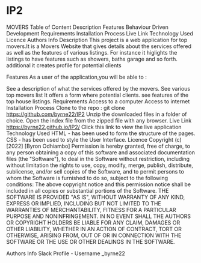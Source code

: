 # IP2
MOVERS
Table of Content
Description
Features
Behaviour Driven Development
Requirements
Installation Process
Live Link
Technology Used
Licence
Authors Info
Description
This project is a web application for top movers.It is a Movers Website that gives details about the services offered as well as the features of various listings. For instance it higlights the listings to have features such as showers, baths garage and so forth. additional it creates profile for potential clients

Features
As a user of the application,you will be able to :

See a description of what the services offered by the movers.
See various top movers list
It offers a form where potential clients.
see features of the top house listings.
Requirements
Access to a computer
Access to internet
Installation Process
Clone to the repo : git clone https://github.com/byrne22/IP2
Unzip the downloaded files in a folder of choice.
Open the index file from the zipped file with any browser.
Live Link https://byrne22.github.io/IP2/
Click this link to view the live application 
Technology Used
HTML - has been used to form the structure of the pages.
CSS - has been used to style the User Interface.
Licence
Copyright (c) [2022] [Byron Odhiambo] Permission is hereby granted, free of charge, to any person obtaining a copy of this software and associated documentation files (the "Software"), to deal in the Software without restriction, including without limitation the rights to use, copy, modify, merge, publish, distribute, sublicense, and/or sell copies of the Software, and to permit persons to whom the Software is furnished to do so, subject to the following conditions: The above copyright notice and this permission notice shall be included in all copies or substantial portions of the Software. THE SOFTWARE IS PROVIDED "AS IS", WITHOUT WARRANTY OF ANY KIND, EXPRESS OR IMPLIED, INCLUDING BUT NOT LIMITED TO THE WARRANTIES OF MERCHANTABILITY, FITNESS FOR A PARTICULAR PURPOSE AND NONINFRINGEMENT. IN NO EVENT SHALL THE AUTHORS OR COPYRIGHT HOLDERS BE LIABLE FOR ANY CLAIM, DAMAGES OR OTHER LIABILITY, WHETHER IN AN ACTION OF CONTRACT, TORT OR OTHERWISE, ARISING FROM, OUT OF OR IN CONNECTION WITH THE SOFTWARE OR THE USE OR OTHER DEALINGS IN THE SOFTWARE.

Authors Info
Slack Profile - Username _byrne22
